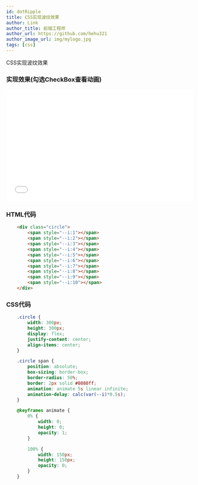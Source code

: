 ```yaml
---
id: dotRipple
title: CSS实现波纹效果
author: Link
author_title: 前端工程师 
author_url: https://github.com/hehu321
author_image_url: img/mylogo.jpg
tags: [css]
---
```

CSS实现波纹效果
<!--truncate-->

### 实现效果(勾选CheckBox查看动画)

<iframe src="html/dot-ripple.html" width="100%" height="300px" frameBorder="0"></iframe>

### HTML代码

``` html
	<div class="circle">
	    <span style="--i:1"></span>
	    <span style="--i:2"></span>
	    <span style="--i:3"></span>
	    <span style="--i:4"></span>
	    <span style="--i:5"></span>
	    <span style="--i:6"></span>
	    <span style="--i:7"></span>
	    <span style="--i:8"></span>
	    <span style="--i:9"></span>
	    <span style="--i:10"></span>
	</div>
```

### CSS代码

``` css
	.circle {
	    width: 300px;
	    height: 300px;
	    display: flex;
	    justify-content: center;
	    align-items: center;
	}

	.circle span {
	    position: absolute;
	    box-sizing: border-box;
	    border-radius: 50%;
	    border: 2px solid #8080ff;
	    animation: animate 5s linear infinite;
	    animation-delay: calc(var(--i)*0.5s);
	}

	@keyframes animate {
	    0% {
	        width: 0;
	        height: 0;
	        opacity: 1;
	    }

	    100% {
	        width: 150px;
	        height: 150px;
	        opacity: 0;
	    }
	}
```
